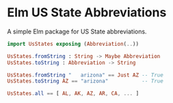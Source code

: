 # Elm US State Abbreviations

A simple Elm package for US State abbreviations.


``` Elm
import UsStates exposing (Abbreviation(..))

UsStates.fromString : String -> Maybe Abbreviation
UsStates.toString : Abbreviation -> String

UsStates.fromString "   arizona" == Just AZ -- True
UsStates.toString AZ == "arizona"           -- True

UsStates.all == [ AL, AK, AZ, AR, CA, ... ]
```

